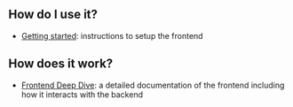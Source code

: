## How do I use it?

- [Getting started](getting_started.md): instructions to setup the frontend

## How does it work?

- [Frontend Deep Dive](frontend_deepdive.md): a detailed documentation of the frontend including how it interacts with the backend
